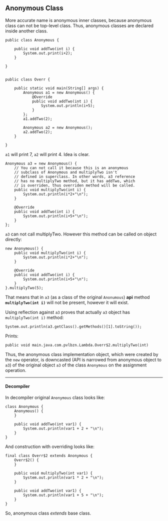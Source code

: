 ## Anonymous Class
More accurate name is anonymous inner classes, because anonymous class can not be top-level class. Thus, anonymous classes are declared inside another class.

```
public class Anonymous {

    public void addTwo(int i) {
        System.out.print(i+2);
    }

}


public class Overr {

    public static void main(String[] args) {
        Anonymous a1 = new Anonymous() {
            @Override
            public void addTwo(int i) {
                System.out.println(i+5);
            }
        };
        a1.addTwo(2);

        Anonymous a2 = new Anonymous();
        a2.addTwo(2);
    }

}
```

`a1` will print 7, `a2` will print 4. Idea is clear.

```
Anonymous a3 = new Anonymous() {
    // You can not call it because this is an anonymous
    // subclass of Anonymous and multiplyTwo isn't
    // defined in superclass. In other words, a3 reference
    // has no multiplyTwo method, but it has addTwo, which
    // is overriden, thus overriden method will be called.
    public void multiplyTwo(int i) {
        System.out.println(i*2+"\n");
    }

    @Override
    public void addTwo(int i) {
        System.out.println(i+5+"\n");
    }
};
```

`a3` can not call multiplyTwo. However this method can be called on object directly:

```
new Anonymous() {
    public void multiplyTwo(int i) {
        System.out.println(i*2+"\n");
    }

    @Override
    public void addTwo(int i) {
        System.out.println(i+5+"\n");
    }
}.multiplyTwo(5);
```

That means that in `a3` (as a class of the original `Anonumous`) **api** method **`multiplyTwo(int i)`** will not be present, however it will exist.

Using reflection against `a3` proves that actually `a3` object has `multiplyTwo(int i)` method:

```
System.out.println(a3.getClass().getMethods()[1].toString());
```

Prints:

```
public void main.java.com.pvlbzn.Lambda.Overr$2.multiplyTwo(int)
```

Thus, the anonymous class implementation object, which were created by the `new` operator, is downcasted (API is narrowed from anonymous object to `a3`) of the original object `a3` of the class `Anonymous` on the assignment operation.


---

#### Decompiler

In decompiler original `Anonymous` class looks like:

```
class Anonymous {
    Anonymous() {
    }

    public void addTwo(int var1) {
        System.out.println(var1 + 2 + "\n");
    }
}
```

And construction with overriding looks like:

```
final class Overr$2 extends Anonymous {
    Overr$2() {
    }

    public void multiplyTwo(int var1) {
        System.out.println(var1 * 2 + "\n");
    }

    public void addTwo(int var1) {
        System.out.println(var1 + 5 + "\n");
    }
}
```

So, anonymous class *extends* base class.
